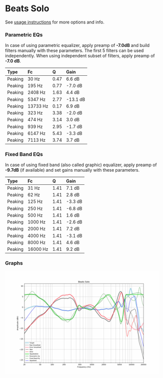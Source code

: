 # Beats Solo
See [usage instructions](https://github.com/jaakkopasanen/AutoEq#usage) for more options and info.

### Parametric EQs
In case of using parametric equalizer, apply preamp of **-7.0dB** and build filters manually
with these parameters. The first 5 filters can be used independently.
When using independent subset of filters, apply preamp of **-7.0 dB**.

| Type    | Fc       |    Q | Gain     |
|:--------|:---------|:-----|:---------|
| Peaking | 30 Hz    | 0.47 | 6.6 dB   |
| Peaking | 195 Hz   | 0.77 | -7.0 dB  |
| Peaking | 2408 Hz  | 1.63 | 4.4 dB   |
| Peaking | 5347 Hz  | 2.77 | -13.1 dB |
| Peaking | 13733 Hz | 0.17 | 6.9 dB   |
| Peaking | 323 Hz   | 3.38 | -2.0 dB  |
| Peaking | 474 Hz   | 3.14 | 3.0 dB   |
| Peaking | 939 Hz   | 2.95 | -1.7 dB  |
| Peaking | 6147 Hz  | 5.43 | -3.3 dB  |
| Peaking | 7113 Hz  | 3.74 | 3.7 dB   |

### Fixed Band EQs
In case of using fixed band (also called graphic) equalizer, apply preamp of **-9.7dB**
(if available) and set gains manually with these parameters.

| Type    | Fc       |    Q | Gain    |
|:--------|:---------|:-----|:--------|
| Peaking | 31 Hz    | 1.41 | 7.1 dB  |
| Peaking | 62 Hz    | 1.41 | 2.8 dB  |
| Peaking | 125 Hz   | 1.41 | -3.3 dB |
| Peaking | 250 Hz   | 1.41 | -6.8 dB |
| Peaking | 500 Hz   | 1.41 | 1.6 dB  |
| Peaking | 1000 Hz  | 1.41 | -2.6 dB |
| Peaking | 2000 Hz  | 1.41 | 7.2 dB  |
| Peaking | 4000 Hz  | 1.41 | -3.1 dB |
| Peaking | 8000 Hz  | 1.41 | 4.6 dB  |
| Peaking | 16000 Hz | 1.41 | 9.2 dB  |

### Graphs
![](./Beats%20Solo.png)
